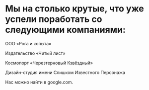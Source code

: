 # Мы на столько крутые, что уже успели поработать со следующими компаниями:
ООО «Рога и копыта»

Издательство «Читый лист»

Космопорт «Черезтерновый Кзвёздный»

Дизайн-студия имени Слишком Известного Персонажа



Нас можно найти в google.com.